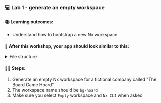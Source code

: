 ### 💻 Lab 1 - generate an empty workspace

#### 📚 Learning outcomes:

- Understand how to bootstrap a new Nx workspace

#### 📲 After this workshop, your app should look similar to this:

<details>
  <summary>File structure</summary>
  <img src="../assets/lab1_directory-structure.png" height="700" alt="lab7 file structure">
</details>

#### 🏋️‍♀️ Steps:

1. Generate an empty Nx workspace for a fictional company called "The Board Game Hoard"
2. The workspace name should be `bg-hoard`
3. Make sure you select `Empty` workspace and `Nx CLI` when asked
